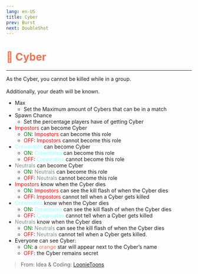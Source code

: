 ```yaml
---
lang: en-US
title: Cyber
prev: Burst
next: DoubleShot
---
```


# <font color=#f46f4e>📸 <b>Cyber</b></font> <Badge text="Helpful" type="tip" vertical="middle"/>
---

As the Cyber, you cannot be killed while in a group.<br><br>
Additionally, your death will be known.
* Max
  * Set the Maximum amount of Cybers that can be in a match
* Spawn Chance
  * Set the percentage players have of getting Cyber
* <font color=red>Impostors</font> can become Cyber
  * <font color=green>ON</font>: <font color=red>Impostors</font> can become this role
  * <font color=red>OFF</font>: <font color=red>Impostors</font> cannot become this role
* <font color=#8cffff>Crewmates</font> can become Cyber
  * <font color=green>ON</font>: <font color=#8cffff>Crewmates</font> can become this role
  * <font color=red>OFF</font>: <font color=#8cffff>Crewmates</font> cannot become this role
* <font color=#7f8c8d>Neutrals</font> can become Cyber
  * <font color=green>ON</font>: <font color=#7f8c8d>Neutrals</font> can become this role
  * <font color=red>OFF</font>: <font color=#7f8c8d>Neutrals</font> cannot become this role
* <font color=red>Impostors</font> know when the Cyber dies
  * <font color=green>ON</font>: <font color=red>Impostors</font> can see the kill flash of when the Cyber dies
  * <font color=red>OFF</font>: <font color=red>Impostors</font> cannot tell when a Cyber gets killed
* <font color=#8cffff>Crewmates</font> know when the Cyber dies
  * <font color=green>ON</font>: <font color=#8cffff>Crewmates</font> can see the kill flash of when the Cyber dies
  * <font color=red>OFF</font>: <font color=#8cffff>Crewmates</font> cannot tell when a Cyber gets killed
* <font color=#7f8c8d>Neutrals</font> know when the Cyber dies
  * <font color=green>ON</font>: <font color=#7f8c8d>Neutrals</font> can see the kill flash of when the Cyber dies
  * <font color=red>OFF</font>: <font color=#7f8c8d>Neutrals</font> cannot tell when a Cyber gets killed.
* Everyone can see Cyber: 
  * <font color=green>ON</font>: a <font color=#f46f4e>orange</font> star will appear next to the Cyber’s name
  * <font color=red>OFF</font>: the Cyber remains secret

> From: Idea & Coding: [LoonieToons](https://github.com/Loonie-Toons/)